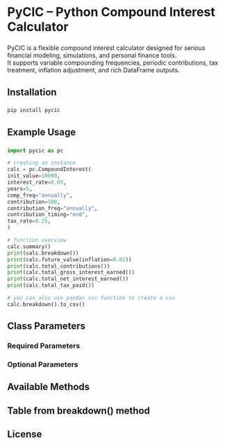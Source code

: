 <h1 align="left">PyCIC – Python Compound Interest Calculator</h1>

###

<p align="left">PyCIC is a flexible compound interest calculator designed for serious financial modeling, simulations, and personal finance tools.<br>It supports variable compounding frequencies, periodic contributions, tax treatment, inflation adjustment, and rich DataFrame outputs.</p>

###

<h2 align="left">Installation</h2>

###

```bash
pip install pycic
```

###

<h2 align="left">Example Usage</h2>

###

```python
import pycic as pc

# creating an instance
calc = pc.CompoundInterest(
init_value=10000,
interest_rate=0.05,
years=5,
comp_freq="annually",
contribution=100,
contribution_freq="annually",
contribution_timing="end",
tax_rate=0.25,
)

# function overview
calc.summary()
print(calc.breakdown())
print(calc.future_value(inflation=0.02))
print(calc.total_contributions())
print(calc.total_gross_interest_earned())
print(calc.total_net_interest_earned())
print(calc.total_tax_paid())

# you can also use pandas csv function to create a csv
calc.breakdown().to_csv()
```

###

<h2 align="left">Class Parameters</h2>

###

<h3 align="left">Required Parameters</h2>
<h3 align="left">Optional Parameters</h2>

<p align="left"><Text></p>

###

<h2 align="left">Available Methods</h2>

###

<p align="left"><Text></p>

###

<h2 align="left">Table from breakdown() method</h2>

###

<p align="left"><Text></p>

###

<h2 align="left">License</h2>

###

<p align="left"><Text></p>

###

```

```
